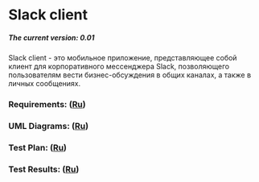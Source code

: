 ﻿# Slack client
##### The current version: 0.01
Slack client - это мобильное приложение, представляющее собой клиент для корпоративного мессенджера Slack, позволяющего пользователям вести бизнес-обсуждения в общих каналах, а также в личных сообщениях.
### Requirements: ([Ru](https://github.com/kateLap/SlackClient/blob/master/Documents/Requirements.md))
### UML Diagrams: ([Ru](https://github.com/kateLap/SlackClient/blob/master/Documents/Diagrams/README.md))
### Test Plan: ([Ru](https://github.com/kateLap/SlackClient/blob/master/Documents/Testing/Plan.md))
### Test Results: ([Ru](https://github.com/kateLap/SlackClient/blob/master/Documents/Testing/Results.md))
